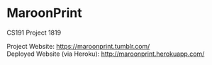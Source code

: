 # MaroonPrint
CS191 Project 1819

Project Website: https://maroonprint.tumblr.com/ <br />
Deployed Website (via Heroku): http://maroonprint.herokuapp.com/
